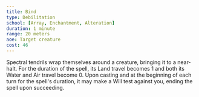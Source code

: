 ```yaml
---
title: Bind
type: Debilitation
school: [Array, Enchantment, Alteration]
duration: 1 minute
range: 20 meters
aoe: Target creature
cost: 46
---
```

Spectral tendrils wrap themselves around a creature, bringing it to a near-halt. For the duration of the spell, its Land travel becomes 1 and both its Water and Air travel become 0. Upon casting and at the beginning of each turn for the spell's duration, it may make a Will test against you, ending the spell upon succeeding.
